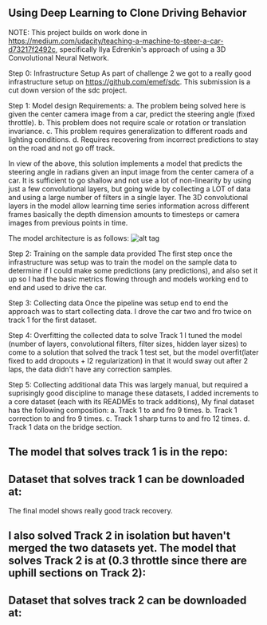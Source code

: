 Using Deep Learning to Clone Driving Behavior
---------------------------------------------

NOTE: This project builds on work done in https://medium.com/udacity/teaching-a-machine-to-steer-a-car-d73217f2492c, specifically Ilya Edrenkin's approach of using a 3D Convolutional Neural Network.

Step 0: Infrastructure Setup
As part of challenge 2 we got to a really good infrastructure setup on https://github.com/emef/sdc. This submission is a cut down version of the sdc project.

Step 1: Model design
Requirements:
a. The problem being solved here is given the center camera image from a car, predict the steering angle (fixed throttle). 
b. This problem does not require scale or rotation or translation invariance.
c. This problem requires generalization to different roads and lighting conditions.
d. Requires recovering from incorrect predictions to stay on the road and not go off track.

In view of the above, this solution implements a model that predicts the steering angle in radians given an input image
from the center camera of a car. It is sufficient to go shallow and not use a lot of non-linearity by using just a few
convolutional layers, but going wide by collecting a LOT of data and using a large number of filters in a single layer.
The 3D convolutional layers in the model allow learning time series information across different frames basically
the depth dimension amounts to timesteps or camera images from previous points in time.

The model architecture is as follows:
![alt tag](https://raw.githubusercontent.com/nalapati/sdc-behavioral-cloning/master/model.png)

Step 2: Training on the sample data provided
The first step once the infrastructure was setup was to train the model on the sample data to determine if I could make
some predictions (any predictions), and also set it up so I had the basic metrics flowing through and models working 
end to end and used to drive the car.

Step 3: Collecting data
Once the pipeline was setup end to end the approach was to start collecting data. I drove the car two and fro twice on
track 1 for the first dataset.

Step 4: Overfitting the collected data to solve Track 1
I tuned the model (number of layers, convolutional filters, filter sizes, hidden layer sizes) to come to a solution
that solved the track 1 test set, but the model overfit(later fixed to add dropouts + l2 regularization) in that it
would sway out after 2 laps, the data didn't have any correction samples. 

Step 5: Collecting additional data
This was largely manual, but required a suprisingly good discipline to manage these datasets, I added increments to
a core dataset (each with its READMEs to track additions), My final dataset has the following composition:
a. Track 1 to and fro 9 times.
b. Track 1 correction to and fro 9 times.
c. Track 1 sharp turns to and fro 12 times.
d. Track 1 data on the bridge section.

The model that solves track 1 is in the repo:
- 
Dataset that solves track 1 can be downloaded at:
- 

The final model shows really good track recovery. 

I also solved Track 2 in isolation but haven't merged the two datasets yet. The model that solves Track 2 is at (0.3 throttle since there are uphill sections on Track 2):
- 
Dataset that solves track 2 can be downloaded at:
- 
